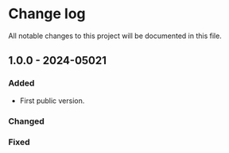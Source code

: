 # Change log

All notable changes to this project will be documented in this file.

## 1.0.0 - 2024-05021
### Added
   * First public version.
### Changed
### Fixed
